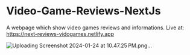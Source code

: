 # Video-Game-Reviews-NextJs
A webpage which show video games reviews and informations.
Live at: https://next-reviews-vidogames.netlify.app<br>

![Uploading Screenshot 2024-01-24 at 10.47.25 PM.png…]()
